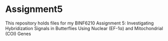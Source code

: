 # Assignment5
This repository holds files for my BINF6210 Assignment 5: Investigating Hybridization Signals in Butterflies Using Nuclear (EF-1α) and Mitochondrial (COI) Genes
